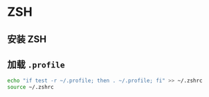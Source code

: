 # ZSH

## 安装 ZSH

## 加载 `.profile`

```bash
echo "if test -r ~/.profile; then . ~/.profile; fi" >> ~/.zshrc
source ~/.zshrc
```